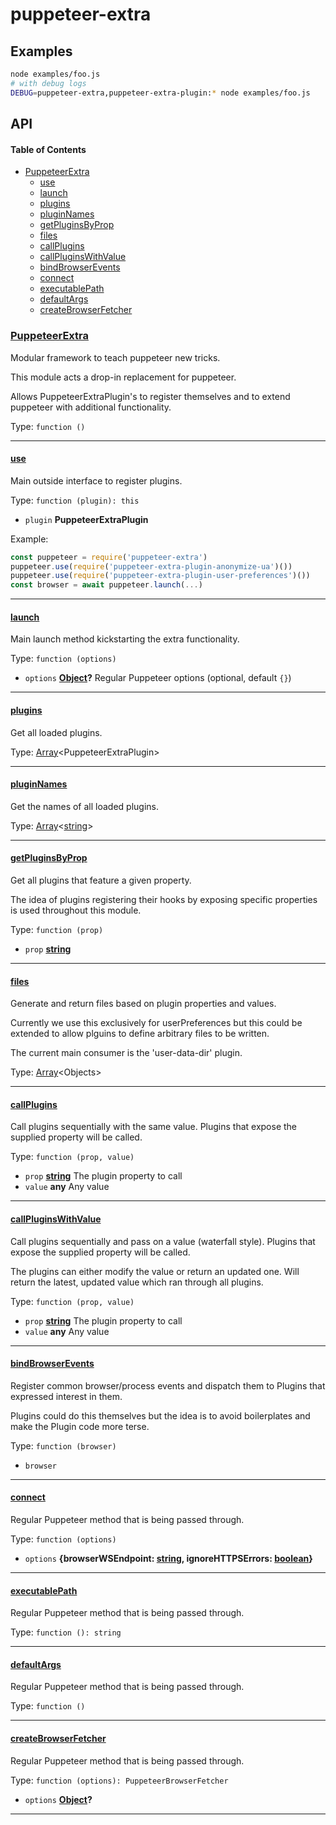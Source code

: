 # puppeteer-extra

## Examples

```bash
node examples/foo.js
# with debug logs
DEBUG=puppeteer-extra,puppeteer-extra-plugin:* node examples/foo.js
```

## API

<!-- Generated by documentation.js. Update this documentation by updating the source code. -->

#### Table of Contents

-   [PuppeteerExtra](#puppeteerextra)
    -   [use](#use)
    -   [launch](#launch)
    -   [plugins](#plugins)
    -   [pluginNames](#pluginnames)
    -   [getPluginsByProp](#getpluginsbyprop)
    -   [files](#files)
    -   [callPlugins](#callplugins)
    -   [callPluginsWithValue](#callpluginswithvalue)
    -   [bindBrowserEvents](#bindbrowserevents)
    -   [connect](#connect)
    -   [executablePath](#executablepath)
    -   [defaultArgs](#defaultargs)
    -   [createBrowserFetcher](#createbrowserfetcher)

### [PuppeteerExtra](https://github.com/berstend/puppeteer-extra/blob/826d18ac772c579e8310edf2cee42d17158f36cb/packages/puppeteer-extra/index.js#L31-L316)

Modular framework to teach puppeteer new tricks.

This module acts a drop-in replacement for puppeteer.

Allows PuppeteerExtraPlugin's to register themselves and
to extend puppeteer with additional functionality.

Type: `function ()`

* * *

#### [use](https://github.com/berstend/puppeteer-extra/blob/826d18ac772c579e8310edf2cee42d17158f36cb/packages/puppeteer-extra/index.js#L52-L61)

Main outside interface to register plugins.

Type: `function (plugin): this`

-   `plugin` **PuppeteerExtraPlugin** 

Example:

```javascript
const puppeteer = require('puppeteer-extra')
puppeteer.use(require('puppeteer-extra-plugin-anonymize-ua')())
puppeteer.use(require('puppeteer-extra-plugin-user-preferences')())
const browser = await puppeteer.launch(...)
```

* * *

#### [launch](https://github.com/berstend/puppeteer-extra/blob/826d18ac772c579e8310edf2cee42d17158f36cb/packages/puppeteer-extra/index.js#L69-L86)

Main launch method kickstarting the extra functionality.

Type: `function (options)`

-   `options` **[Object](https://developer.mozilla.org/docs/Web/JavaScript/Reference/Global_Objects/Object)?** Regular Puppeteer options (optional, default `{}`)

* * *

#### [plugins](https://github.com/berstend/puppeteer-extra/blob/826d18ac772c579e8310edf2cee42d17158f36cb/packages/puppeteer-extra/index.js#L93-L93)

Get all loaded plugins.

Type: [Array](https://developer.mozilla.org/docs/Web/JavaScript/Reference/Global_Objects/Array)&lt;PuppeteerExtraPlugin>

* * *

#### [pluginNames](https://github.com/berstend/puppeteer-extra/blob/826d18ac772c579e8310edf2cee42d17158f36cb/packages/puppeteer-extra/index.js#L100-L100)

Get the names of all loaded plugins.

Type: [Array](https://developer.mozilla.org/docs/Web/JavaScript/Reference/Global_Objects/Array)&lt;[string](https://developer.mozilla.org/docs/Web/JavaScript/Reference/Global_Objects/String)>

* * *

#### [getPluginsByProp](https://github.com/berstend/puppeteer-extra/blob/826d18ac772c579e8310edf2cee42d17158f36cb/packages/puppeteer-extra/index.js#L111-L113)

Get all plugins that feature a given property.

The idea of plugins registering their hooks
by exposing specific properties is used throughout this module.

Type: `function (prop)`

-   `prop` **[string](https://developer.mozilla.org/docs/Web/JavaScript/Reference/Global_Objects/String)** 

* * *

#### [files](https://github.com/berstend/puppeteer-extra/blob/826d18ac772c579e8310edf2cee42d17158f36cb/packages/puppeteer-extra/index.js#L126-L138)

Generate and return files based on plugin properties and values.

Currently we use this exclusively for userPreferences
but this could be extended to allow plguins to define
arbitrary files to be written.

The current main consumer is the 'user-data-dir' plugin.

Type: [Array](https://developer.mozilla.org/docs/Web/JavaScript/Reference/Global_Objects/Array)&lt;Objects>

* * *

#### [callPlugins](https://github.com/berstend/puppeteer-extra/blob/826d18ac772c579e8310edf2cee42d17158f36cb/packages/puppeteer-extra/index.js#L186-L190)

Call plugins sequentially with the same value.
Plugins that expose the supplied property will be called.

Type: `function (prop, value)`

-   `prop` **[string](https://developer.mozilla.org/docs/Web/JavaScript/Reference/Global_Objects/String)** The plugin property to call
-   `value` **any** Any value

* * *

#### [callPluginsWithValue](https://github.com/berstend/puppeteer-extra/blob/826d18ac772c579e8310edf2cee42d17158f36cb/packages/puppeteer-extra/index.js#L203-L209)

Call plugins sequentially and pass on a value (waterfall style).
Plugins that expose the supplied property will be called.

The plugins can either modify the value or return an updated one.
Will return the latest, updated value which ran through all plugins.

Type: `function (prop, value)`

-   `prop` **[string](https://developer.mozilla.org/docs/Web/JavaScript/Reference/Global_Objects/String)** The plugin property to call
-   `value` **any** Any value

* * *

#### [bindBrowserEvents](https://github.com/berstend/puppeteer-extra/blob/826d18ac772c579e8310edf2cee42d17158f36cb/packages/puppeteer-extra/index.js#L220-L241)

Register common browser/process events and dispatch
them to Plugins that expressed interest in them.

Plugins could do this themselves but the idea is to
avoid boilerplates and make the Plugin code more terse.

Type: `function (browser)`

-   `browser`  

* * *

#### [connect](https://github.com/berstend/puppeteer-extra/blob/826d18ac772c579e8310edf2cee42d17158f36cb/packages/puppeteer-extra/index.js#L285-L287)

Regular Puppeteer method that is being passed through.

Type: `function (options)`

-   `options` **{browserWSEndpoint: [string](https://developer.mozilla.org/docs/Web/JavaScript/Reference/Global_Objects/String), ignoreHTTPSErrors: [boolean](https://developer.mozilla.org/docs/Web/JavaScript/Reference/Global_Objects/Boolean)}** 

* * *

#### [executablePath](https://github.com/berstend/puppeteer-extra/blob/826d18ac772c579e8310edf2cee42d17158f36cb/packages/puppeteer-extra/index.js#L294-L296)

Regular Puppeteer method that is being passed through.

Type: `function (): string`

* * *

#### [defaultArgs](https://github.com/berstend/puppeteer-extra/blob/826d18ac772c579e8310edf2cee42d17158f36cb/packages/puppeteer-extra/index.js#L303-L305)

Regular Puppeteer method that is being passed through.

Type: `function ()`

* * *

#### [createBrowserFetcher](https://github.com/berstend/puppeteer-extra/blob/826d18ac772c579e8310edf2cee42d17158f36cb/packages/puppeteer-extra/index.js#L313-L315)

Regular Puppeteer method that is being passed through.

Type: `function (options): PuppeteerBrowserFetcher`

-   `options` **[Object](https://developer.mozilla.org/docs/Web/JavaScript/Reference/Global_Objects/Object)?** 

* * *
